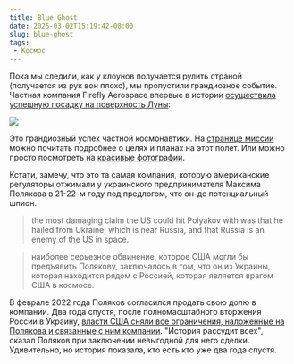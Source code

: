```yaml
---
title: Blue Ghost
date: 2025-03-02T15:19:42-08:00
slug: blue-ghost
tags:
 - Космос
---
```


Пока мы следили, как у клоунов получается рулить страной (получается из рук вон
плохо), мы пропустили грандиозное событие. Частная компания Firefly Aerospace
впервые в истории [осуществила успешную посадку на поверхность Луны][1]:

[![](2025/03/54359866846_dc14b1ff34_o-2048x1536-thumb.jpg)](2025/03/54359866846_dc14b1ff34_o-2048x1536.jpg)

Это грандиозный успех частной космонавтики. На [странице миссии][4] можно
почитать подробнее о целях и планах на этот полет. Или можно просто посмотреть на
[красивые фотографии][2].

Кстати, замечу, что это та самая компания, которую американские регуляторы
отжимали у украинского предпринимателя Максима Полякова в 21-22-м году под
предлогом, что он-де потенциальный шпион.

> the most damaging claim the US could hit Polyakov with was that he hailed from
> Ukraine, which is near Russia, and that Russia is an enemy of the US in space.

> наиболее серьезное обвинение, которое США могли бы предъявить Полякову,
> заключалось в том, что он из Украины, которая находится рядом с Россией, которая
> является врагом США в космосе.

В феврале 2022 года Поляков согласился продать свою долю в компании. Два года
спустя, после полномасштабного вторжения России в Украину, [власти США сняли все
ограничения, наложенные на Полякова и связанные с ним компании][3]. "История
рассудит всех", сказал Поляков при заключении невыгодной для него сделки.
Удивительно, но история показала, кто есть кто уже два года спустя.

<!--more-->

[1]: https://fireflyspace.com/news/blue-ghost-mission-1-live-updates/
[2]: https://www.flickr.com/photos/fireflyspace/albums/72177720313239766/
[3]: https://arstechnica.com/space/2024/07/feds-who-forced-ukrainian-investor-to-sell-rocket-company-backtrack-years-later/
[4]: https://fireflyspace.com/missions/blue-ghost-mission-1/
